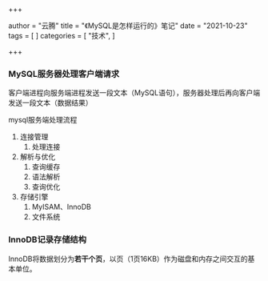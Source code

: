 +++

author = "云腾"
title = "《MySQL是怎样运行的》笔记"
date = "2021-10-23"
tags = [
]
categories = [
    "技术",
]

+++

### MySQL服务器处理客户端请求

客户端进程向服务端进程发送一段文本（MySQL语句），服务器处理后再向客户端发送一段文本（数据结果）

mysql服务端处理流程

1. 连接管理
   1. 处理连接
2. 解析与优化
   1. 查询缓存
   2. 语法解析
   3. 查询优化
3. 存储引擎
   1. MyISAM、InnoDB
   2. 文件系统



### InnoDB记录存储结构

InnoDB将数据划分为**若干个页**，以页（1页16KB）作为磁盘和内存之间交互的基本单位。









